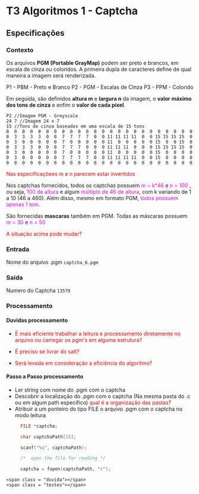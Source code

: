 # T3 Algoritmos 1 - Captcha

## Especificações

### Contexto

Os arquivos **PGM (Portable GrayMap)** podem ser preto e brancos, em escala de cinza ou coloridos. A primeira dupla de caracteres define de qual maneira a imagem será renderizada. 

P1 - PBM - Preto e Branco
P2 - PGM - Escalas de CInza
P3 - PPM - Colorido

Em seguida, são definidos **altura m** e **largura n** da imagem, o **valor máximo dos tons de cinza** e enfim o **valor de cada pixel**.

```
P2 //Imagem PGM - Greyscale
24 7 //Imagem 24 x 7
15 //Tons de cinza baseados em uma escala de 15 tons 
0  0  0  0  0  0  0  0  0  0  0  0  0  0  0  0  0  0  0  0  0  0  0  0
0  3  3  3  3  0  0  7  7  7  7  0  0 11 11 11 11  0  0 15 15 15 15  0
0  3  0  0  0  0  0  7  0  0  0  0  0 11  0  0  0  0  0 15  0  0 15  0
0  3  3  3  0  0  0  7  7  7  0  0  0 11 11 11  0  0  0 15 15 15 15  0
0  3  0  0  0  0  0  7  0  0  0  0  0 11  0  0  0  0  0 15  0  0  0  0
0  3  0  0  0  0  0  7  7  7  7  0  0 11 11 11 11  0  0 15  0  0  0  0
0  0  0  0  0  0  0  0  0  0  0  0  0  0  0  0  0  0  0  0  0  0  0  0
```

<span class = "duvida">Nas especificaçõees m e n parecem estar invertidos </span>

Nos captchas fornecidos, todos os captchas possuem <span class = "testes">m = k*46</span> e <span class = "testes"> n = 100 </span>, ou seja, <span class = "testes">100 de altura</span> e algum <span class = "testes">múltiplo de 46 de altura</span>, com k variando de 1 a 10 (46 a 460). Além disso, mesmo em formato PGM, <span class = "testes">todos possuem apenas 1 tom</span>. <span class = "duvida"> 

São fornecidas **mascaras** também em PGM. Todas as máscaras possuem <span class = "testes">m = 30</span> e <span class = "testes">n = 50</span>

<span class = "duvida">A situação acima pode mudar?</span>



### Entrada

Nome do arquivo .pgm
```captcha_6.pgm```

### Saída

Numero do Captcha
```13579```

### Processamento

#### Duvidas processamento

* <span class = "duvida">  É mais eficiente trabalhar a leitura e processamento diretamente no arquivo ou carregar os pgm's em alguma estrutura? </span>

* <span class = "duvida"> É preciso se livrar do salt? </span>
* <span class = "duvida"> Será levada em consideração a eficiência do algoritmo?</span>


#### Passo a Passo processamento

- Ler string com nome do .pgm com o captcha 
- Descobrir a localização do .pgm com o captcha (Na mesma pasta do .c ou em algum path especifico) <span class = "duvida">qual é a organização das pastas?</span>
- Atribuir a um ponteiro do tipo FILE o arquivo .pgm com o captcha no modo leitura  
  ```c
    FILE *captcha;

    char captchaPath[15];

    scanf("%s", captchaPath);

    /*  open the file for reading */

    captcha = fopen(captchaPath, "r");
    ```

    
    







```
<span class = "duvida"></span>
<span class = "testes"></span>
```

<style>
.duvida{
    color: red;
}

.testes{
    color: Fuchsia;
}
</style>
